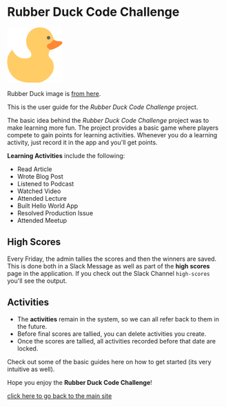 # Rubber Duck Code Challenge

![rubber duck](img/rubber_duck.png)

Rubber Duck image is [from here](https://www.iconfinder.com/icons/416395/bath_bathroom_clean_duck_kids_rubber_water_icon).

This is the user guide for the _Rubber Duck Code Challenge_ project.

The basic idea behind the _Rubber Duck Code Challenge_ project was to make learning more fun.  The project provides a basic game where players compete to gain points for learning activities.  Whenever you do a learning activity, just record it in the app and you'll get points.  

__Learning Activities__ include the following:

- Read Article
- Wrote Blog Post
- Listened to Podcast
- Watched Video
- Attended Lecture
- Built Hello World App
- Resolved Production Issue
- Attended Meetup

## High Scores
Every Friday, the admin tallies the scores and then the winners are saved.  This is done both in a Slack Message as well as part of the __high scores__ page in the application.  If you check out the Slack Channel `high-scores` you'll see the output. 

## Activities
- The __activities__ remain in the system, so we can all refer back to them in the future.  
- Before final scores are tallied, you can delete activities you create.  
- Once the scores are tallied, all activities recorded before that date are locked.

Check out some of the basic guides here on how to get started (its very intuitive as well).

Hope you enjoy the __Rubber Duck Code Challenge__!

[click here to go back to the main site](https://rubber-duck-code-challenge.firebaseapp.com)
